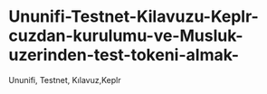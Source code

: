 # Ununifi-Testnet-Kilavuzu-Keplr-cuzdan-kurulumu-ve-Musluk-uzerinden-test-tokeni-almak-
Ununifi, Testnet, Kılavuz,Keplr
